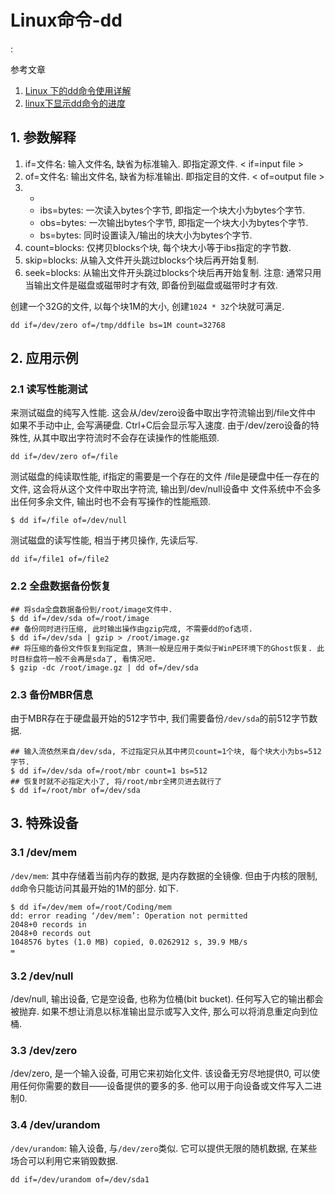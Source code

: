 # Linux命令-dd

<!tags!>: <!linux命令!>

参考文章

1. [Linux 下的dd命令使用详解](https://linux.cn/article-1429-1.html)
2. [linux下显示dd命令的进度](https://blog.csdn.net/xyz846/article/details/7367962)

## 1. 参数解释

1. if=文件名: 输入文件名, 缺省为标准输入. 即指定源文件. < if=input file >
2. of=文件名: 输出文件名, 缺省为标准输出. 即指定目的文件. < of=output file >
3. -
    - ibs=bytes: 一次读入bytes个字节, 即指定一个块大小为bytes个字节. 
    - obs=bytes: 一次输出bytes个字节, 即指定一个块大小为bytes个字节. 
    - bs=bytes: 同时设置读入/输出的块大小为bytes个字节. 
4. count=blocks: 仅拷贝blocks个块, 每个块大小等于ibs指定的字节数. 
5. skip=blocks: 从输入文件开头跳过blocks个块后再开始复制. 
6. seek=blocks: 从输出文件开头跳过blocks个块后再开始复制. 注意: 通常只用当输出文件是磁盘或磁带时才有效, 即备份到磁盘或磁带时才有效. 

创建一个32G的文件, 以每个块1M的大小, 创建`1024 * 32`个块就可满足. 

```
dd if=/dev/zero of=/tmp/ddfile bs=1M count=32768
```

## 2. 应用示例

### 2.1 读写性能测试

来测试磁盘的纯写入性能. 这会从/dev/zero设备中取出字符流输出到/file文件中
如果不手动中止, 会写满硬盘. Ctrl+C后会显示写入速度.
由于/dev/zero设备的特殊性, 从其中取出字符流时不会存在读操作的性能瓶颈.

```
dd if=/dev/zero of=/file 
```

测试磁盘的纯读取性能, if指定的需要是一个存在的文件
/file是硬盘中任一存在的文件, 这会将从这个文件中取出字符流, 输出到/dev/null设备中
文件系统中不会多出任何多余文件, 输出时也不会有写操作的性能瓶颈.

```
$ dd if=/file of=/dev/null 
```

测试磁盘的读写性能, 相当于拷贝操作, 先读后写.

```
dd if=/file1 of=/file2 
```

### 2.2 全盘数据备份恢复

```
## 将sda全盘数据备份到/root/image文件中.
$ dd if=/dev/sda of=/root/image
## 备份同时进行压缩, 此时输出操作由gzip完成, 不需要dd的of选项.
$ dd if=/dev/sda | gzip > /root/image.gz
## 将压缩的备份文件恢复到指定盘, 猜测一般是应用于类似于WinPE环境下的Ghost恢复. 此时目标盘符一般不会再是sda了, 看情况吧.
$ gzip -dc /root/image.gz | dd of=/dev/sda
```

### 2.3 备份MBR信息

由于MBR存在于硬盘最开始的512字节中, 我们需要备份`/dev/sda`的前512字节数据.

```
## 输入流依然来自/dev/sda, 不过指定只从其中拷贝count=1个块, 每个块大小为bs=512字节.
$ dd if=/dev/sda of=/root/mbr count=1 bs=512
## 恢复时就不必指定大小了, 将/root/mbr全拷贝进去就行了
$ dd if=/root/mbr of=/dev/sda
```

## 3. 特殊设备

### 3.1 /dev/mem

`/dev/mem`: 其中存储着当前内存的数据, 是内存数据的全镜像. 但由于内核的限制, `dd`命令只能访问其最开始的1M的部分. 如下.

```
$ dd if=/dev/mem of=/root/Coding/mem
dd: error reading ‘/dev/mem’: Operation not permitted
2048+0 records in
2048+0 records out
1048576 bytes (1.0 MB) copied, 0.0262912 s, 39.9 MB/s
=
```

### 3.2 /dev/null

/dev/null, 输出设备, 它是空设备, 也称为位桶(bit bucket). 任何写入它的输出都会被抛弃. 如果不想让消息以标准输出显示或写入文件, 那么可以将消息重定向到位桶. 

### 3.3 /dev/zero

/dev/zero, 是一个输入设备, 可用它来初始化文件. 该设备无穷尽地提供0, 可以使用任何你需要的数目——设备提供的要多的多. 他可以用于向设备或文件写入二进制0. 

### 3.4 /dev/urandom

`/dev/urandom`: 输入设备, 与`/dev/zero`类似. 它可以提供无限的随机数据, 在某些场合可以利用它来销毁数据.

```
dd if=/dev/urandom of=/dev/sda1
```
